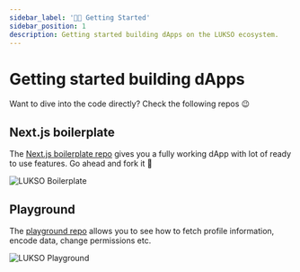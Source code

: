 ```yaml
---
sidebar_label: '👋🏻 Getting Started'
sidebar_position: 1
description: Getting started building dApps on the LUKSO ecosystem.
---
```


# Getting started building dApps

Want to dive into the code directly? Check the following repos 😉

## Next.js boilerplate

The [Next.js boilerplate repo](https://github.com/lukso-network/tools-dapp-boilerplate) gives you a fully working dApp with lot of ready to use features. Go ahead and fork it 🍴

<div style={{textAlign: 'center'}}>

<img
src="https://github.com/lukso-network/tools-dapp-boilerplate/raw/main/img/front_page.png"
alt="LUKSO Boilerplate"
/>

</div>

## Playground

The [playground repo](https://github.com/lukso-network/lukso-playground) allows you to see how to fetch profile information, encode data, change permissions etc.

<div style={{textAlign: 'center'}}>

<img
src="/img/guides/playground.png"
alt="LUKSO Playground"
/>

</div>
